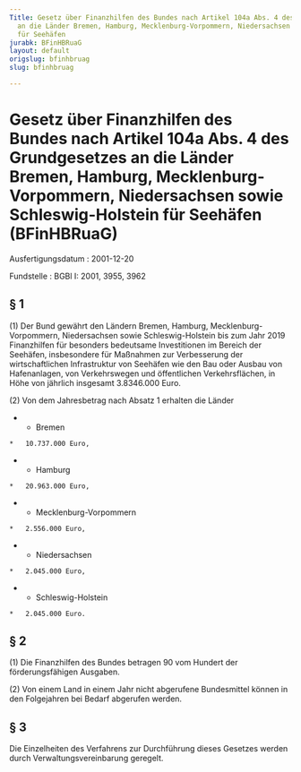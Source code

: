 ```yaml
---
Title: Gesetz über Finanzhilfen des Bundes nach Artikel 104a Abs. 4 des Grundgesetzes
  an die Länder Bremen, Hamburg, Mecklenburg-Vorpommern, Niedersachsen sowie Schleswig-Holstein
  für Seehäfen
jurabk: BFinHBRuaG
layout: default
origslug: bfinhbruag
slug: bfinhbruag

---
```


# Gesetz über Finanzhilfen des Bundes nach Artikel 104a Abs. 4 des Grundgesetzes an die Länder Bremen, Hamburg, Mecklenburg-Vorpommern, Niedersachsen sowie Schleswig-Holstein für Seehäfen (BFinHBRuaG)

Ausfertigungsdatum
:   2001-12-20

Fundstelle
:   BGBl I: 2001, 3955, 3962



## § 1

(1) Der Bund gewährt den Ländern Bremen, Hamburg, Mecklenburg-
Vorpommern, Niedersachsen sowie Schleswig-Holstein bis zum Jahr 2019
Finanzhilfen für besonders bedeutsame Investitionen im Bereich der
Seehäfen, insbesondere für Maßnahmen zur Verbesserung der
wirtschaftlichen Infrastruktur von Seehäfen wie den Bau oder Ausbau
von Hafenanlagen, von Verkehrswegen und öffentlichen Verkehrsflächen,
in Höhe von jährlich insgesamt 3.8346.000 Euro.

(2) Von dem Jahresbetrag nach Absatz 1 erhalten die Länder

*    *   Bremen

    *   10.737.000 Euro,


*    *   Hamburg

    *   20.963.000 Euro,


*    *   Mecklenburg-Vorpommern

    *   2.556.000 Euro,


*    *   Niedersachsen

    *   2.045.000 Euro,


*    *   Schleswig-Holstein

    *   2.045.000 Euro.





## § 2

(1) Die Finanzhilfen des Bundes betragen 90 vom Hundert der
förderungsfähigen Ausgaben.

(2) Von einem Land in einem Jahr nicht abgerufene Bundesmittel können
in den Folgejahren bei Bedarf abgerufen werden.


## § 3

Die Einzelheiten des Verfahrens zur Durchführung dieses Gesetzes
werden durch Verwaltungsvereinbarung geregelt.

